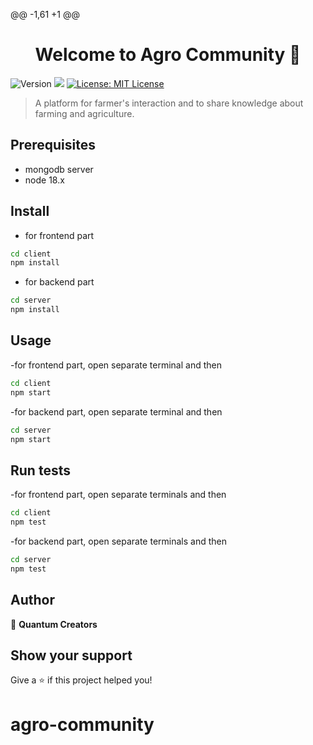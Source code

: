 @@ -1,61 +1 @@
<h1 align="center">Welcome to Agro Community 👋</h1>
<p>
  <img alt="Version" src="https://img.shields.io/badge/version-1.0.0-blue.svg?cacheSeconds=2592000" />
  <img src="https://img.shields.io/badge/node-18.x-blue.svg" />
  <a href="#" target="_blank">
    <img alt="License: MIT License" src="https://img.shields.io/badge/License-MIT License-yellow.svg" />
  </a>
</p>

> A platform for farmer's interaction and to share knowledge about farming and agriculture.

## Prerequisites
- mongodb server
- node 18.x

## Install
- for frontend part
```sh
cd client
npm install
```

- for backend part
```sh
cd server
npm install
```
## Usage
-for frontend part, open separate terminal and then
```sh
cd client
npm start
```

-for backend part, open separate terminal and then
```sh
cd server
npm start
```

## Run tests
-for frontend part, open separate terminals and then
```sh
cd client
npm test
```

-for backend part, open separate terminals and then
```sh
cd server
npm test
```

## Author

👤 **Quantum Creators**


## Show your support

Give a ⭐️ if this project helped you!
# agro-community